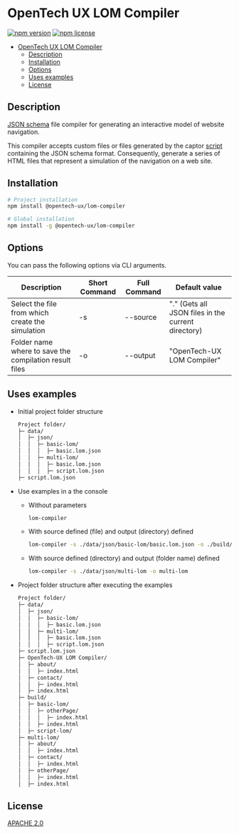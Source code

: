 # OpenTech UX LOM Compiler

[![npm version](https://badgen.net/npm/v/@opentech-ux/lom-compiler-cli)](https://www.npmjs.com/package/@opentech-ux/lom-compiler-cli)
[![npm license](https://badgen.net/npm/license/@opentech-ux/lom-compiler-cli)](https://www.npmjs.com/package/@opentech-ux/lom-compiler-cli)

- [OpenTech UX LOM Compiler](#opentech-ux-lom-compiler)
  - [Description](#description)
  - [Installation](#installation)
  - [Options](#options)
  - [Uses examples](#uses-examples)
  - [License](#license)

## Description

[JSON schema](https://opentech-ux.github.io/lom-format/) file compiler for generating an interactive
model of website navigation.

This compiler accepts custom files or files generated by the captor
[script](https://github.com/opentech-ux/lom-captor) containing the JSON schema format. Consequently,
generate a series of HTML files that represent a simulation of the navigation on a web site.

## Installation

```bash
# Project installation
npm install @opentech-ux/lom-compiler

# Global installation
npm install -g @opentech-ux/lom-compiler
```

## Options

You can pass the following options via CLI arguments.

| Description                                            | Short Command | Full Command | Default value                                      |
| ------------------------------------------------------ | ------------- | ------------ | -------------------------------------------------- |
| Select the file from which create the simulation       | -s            | --source     | "." (Gets all JSON files in the current directory) |
| Folder name where to save the compilation result files | -o            | --output     | "OpenTech-UX LOM Compiler"                         |

## Uses examples

- Initial project folder structure

  ```txt
  Project folder/
  ├─ data/
  │  ├─ json/
  │  │  ├─ basic-lom/
  │  │  │  ├─ basic.lom.json
  │  │  ├─ multi-lom/
  │  │  │  ├─ basic.lom.json
  │  │  │  ├─ script.lom.json
  ├─ script.lom.json
  ```

- Use examples in a the console

  - Without parameters

    ```bash
    lom-compiler
    ```

  - With source defined (file) and output (directory) defined

    ```bash
    lom-compiler -s ./data/json/basic-lom/basic.lom.json -o ./build/basic-lom
    ```

  - With source defined (directory) and output (folder name) defined

    ```bash
    lom-compiler -s ./data/json/multi-lom -o multi-lom
    ```

- Project folder structure after executing the examples

  ```txt
  Project folder/
  ├─ data/
  │  ├─ json/
  │  │  ├─ basic-lom/
  │  │  │  ├─ basic.lom.json
  │  │  ├─ multi-lom/
  │  │  │  ├─ basic.lom.json
  │  │  │  ├─ script.lom.json
  ├─ script.lom.json
  ├─ OpenTech-UX LOM Compiler/
  │  ├─ about/
  │  │  ├─ index.html
  │  ├─ contact/
  │  │  ├─ index.html
  │  ├─ index.html
  ├─ build/
  │  ├─ basic-lom/
  │  │  ├─ otherPage/
  │  │  │  ├─ index.html
  │  │  ├─ index.html
  │  ├─ script-lom/
  ├─ multi-lom/
  │  ├─ about/
  │  │  ├─ index.html
  │  ├─ contact/
  │  │  ├─ index.html
  │  ├─ otherPage/
  │  │  ├─ index.html
  │  ├─ index.html
  ```

## License

[APACHE 2.0](LICENSE)
